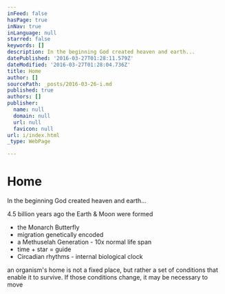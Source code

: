 ```yaml
---
inFeed: false
hasPage: true
inNav: true
inLanguage: null
starred: false
keywords: []
description: In the beginning God created heaven and earth...
datePublished: '2016-03-27T01:28:11.579Z'
dateModified: '2016-03-27T01:28:04.736Z'
title: Home
author: []
sourcePath: _posts/2016-03-26-i.md
published: true
authors: []
publisher:
  name: null
  domain: null
  url: null
  favicon: null
url: i/index.html
_type: WebPage

---
```

# Home

In the beginning God created heaven and earth...

4.5 billion years ago the Earth & Moon were formed

* the Monarch Butterfly
* migration genetically encoded
* a Methuselah Generation - 10x normal life span
* time + star = guide
* Circadian rhythms - internal biological clock

an organism's home is not a fixed place, but rather a set of conditions that enable it to survive. If those conditions change, it may be necessary to move